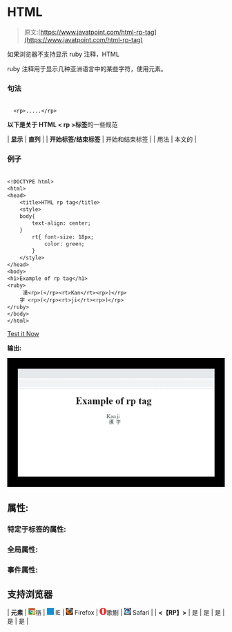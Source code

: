 # HTML <rp>标签</rp>

> 原文:[https://www.javatpoint.com/html-rp-tag](https://www.javatpoint.com/html-rp-tag)

如果浏览器不支持显示 ruby 注释，HTML <rp>标签用于为浏览器中要显示的内容提供后括号。</rp>

ruby 注释用于显示几种亚洲语言中的某些字符，使用<ruby>元素。</ruby>

<rp>标记必须用包含注释文本的括号将<rt>元素括起来。</rt></rp>

<rp>标签在 HTML5 中是新的。</rp>

### 句法

```

  <rp>.....</rp>

```

**以下是关于 HTML < rp >标签**的一些规范

| **显示** | **直列** |
| **开始标签/结束标签** | 开始和结束标签 |
| 用法 | 本文的 |

### 例子

```

<!DOCTYPE html>
<html>
<head>
	<title>HTML rp tag</title>
	<style>
	body{
		text-align: center;
	}
		rt{ font-size: 18px;
			color: green;
		}
	</style>
</head>
<body>
<h1>Example of rp tag</h1>
<ruby>
	 漢<rp>(</rp><rt>Kan</rt><rp>)</rp>
	字 <rp>(</rp><rt>ji</rt><rp>)</rp>
</ruby>
</body>
</html>

```

[Test it Now](https://www.javatpoint.com/oprweb/test.jsp?filename=htmlrptag)

**输出:**

![HTML rp tag](img/281be6c367e235a3b2c3c502a686c0db.png)

## 属性:

### 特定于标签的属性:

<rp>标签不包含任何特定属性。</rp>

### 全局属性:

<rp>标签支持 HTML 中的全局属性</rp>

### 事件属性:

<rp>标签支持 HTML 中的事件属性。</rp>

## 支持浏览器

| **元素** | ![chrome browser](img/4fbdc93dc2016c5049ed108e7318df19.png)铬 | ![ie browser](img/83dd23df1fe8373fd5bf054b2c1dd88b.png) IE | ![firefox browser](img/4f001fff393888a8a807ed29b28145d1.png) Firefox | ![opera browser](img/6cad4a592cc69a052056a0577b4aac65.png)歌剧 | ![safari browser](img/a0f6a9711a92203c5dc5c127fe9c9fca.png) Safari |
| **<【RP】>** | 是 | 是 | 是 | 是 | 是 |